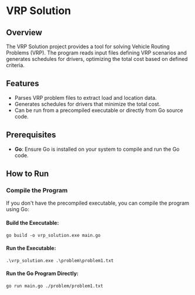 # VRP Solution

## Overview

The VRP Solution project provides a tool for solving Vehicle Routing Problems (VRP). The program reads input files defining VRP scenarios and generates schedules for drivers, optimizing the total cost based on defined criteria.

## Features

- Parses VRP problem files to extract load and location data.
- Generates schedules for drivers that minimize the total cost.
- Can be run from a precompiled executable or directly from Go source code.

## Prerequisites

- **Go**: Ensure Go is installed on your system to compile and run the Go code.

## How to Run

### Compile the Program

If you don't have the precompiled executable, you can compile the program using Go:

#### Build the Executable:

```
go build -o vrp_solution.exe main.go
```
#### Run the Executable:

```
.\vrp_solution.exe .\problem\problem1.txt
```
#### Run the Go Program Directly:

```
go run main.go ./problem/problem1.txt
```
